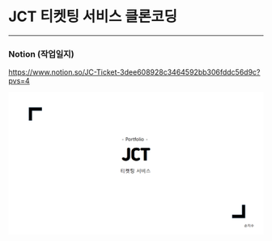 # JCT 티켓팅 서비스 클론코딩 
<hr>

### Notion (작업일지)

https://www.notion.so/JC-Ticket-3dee608928c3464592bb306fddc56d9c?pvs=4

![img_2.png](img_2.png)
